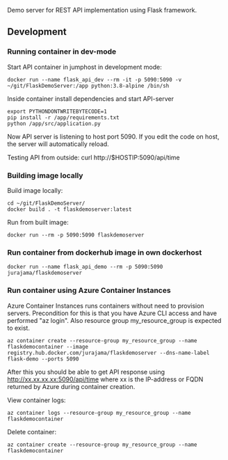 Demo server for REST API implementation using Flask framework.

## Development

### Running container in dev-mode

Start API container in jumphost in development mode:
```
docker run --name flask_api_dev --rm -it -p 5090:5090 -v ~/git/FlaskDemoServer:/app python:3.8-alpine /bin/sh
```

Inside container install dependencies and start API-server
```
export PYTHONDONTWRITEBYTECODE=1
pip install -r /app/requirements.txt
python /app/src/application.py
```

Now API server is listening to host port 5090.
If you edit the code on host, the server will automatically reload.

Testing API from outside:
curl http://$HOSTIP:5090/api/time


### Building image locally

Build image locally:
```
cd ~/git/FlaskDemoServer/
docker build . -t flaskdemoserver:latest
```

Run from built image:
```
docker run --rm -p 5090:5090 flaskdemoserver
```

### Run container from dockerhub image in own dockerhost

```
docker run --name flask_api_demo --rm -p 5090:5090 jurajama/flaskdemoserver
```

### Run container using Azure Container Instances

Azure Container Instances runs containers without need to provision servers.
Precondition for this is that you have Azure CLI access and have performed "az login".
Also resource group my_resource_group is expected to exist.

```
az container create --resource-group my_resource_group --name flaskdemocontainer --image registry.hub.docker.com/jurajama/flaskdemoserver --dns-name-label flask-demo --ports 5090
```

After this you should be able to get API response using http://xx.xx.xx.xx:5090/api/time where xx
is the IP-address or FQDN returned by Azure during container creation.


View container logs:
```
az container logs --resource-group my_resource_group --name flaskdemocontainer
```

Delete container:
```
az container create --resource-group my_resource_group --name flaskdemocontainer
```